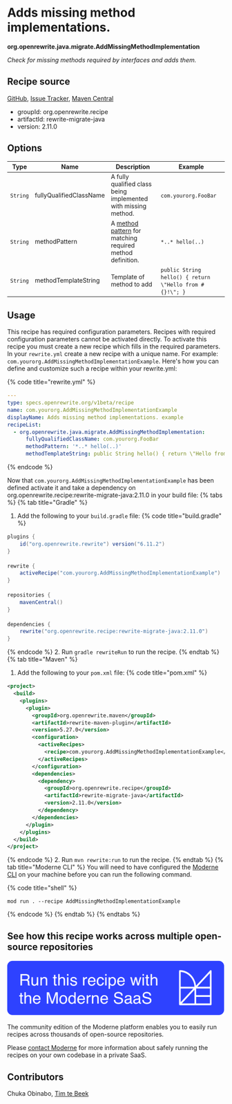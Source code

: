 # Adds missing method implementations.

**org.openrewrite.java.migrate.AddMissingMethodImplementation**

_Check for missing methods required by interfaces and adds them._

## Recipe source

[GitHub](https://github.com/openrewrite/rewrite-migrate-java/blob/main/src/main/java/org/openrewrite/java/migrate/AddMissingMethodImplementation.java), [Issue Tracker](https://github.com/openrewrite/rewrite-migrate-java/issues), [Maven Central](https://central.sonatype.com/artifact/org.openrewrite.recipe/rewrite-migrate-java/2.11.0/jar)

* groupId: org.openrewrite.recipe
* artifactId: rewrite-migrate-java
* version: 2.11.0

## Options

| Type | Name | Description | Example |
| -- | -- | -- | -- |
| `String` | fullyQualifiedClassName | A fully qualified class being implemented with missing method. | `com.yourorg.FooBar` |
| `String` | methodPattern | A [method pattern](/reference/method-patterns.md) for matching required method definition. | `*..* hello(..)` |
| `String` | methodTemplateString | Template of method to add | `public String hello() { return \"Hello from #{}!\"; }` |


## Usage

This recipe has required configuration parameters. Recipes with required configuration parameters cannot be activated directly. To activate this recipe you must create a new recipe which fills in the required parameters. In your `rewrite.yml` create a new recipe with a unique name. For example: `com.yourorg.AddMissingMethodImplementationExample`.
Here's how you can define and customize such a recipe within your rewrite.yml:

{% code title="rewrite.yml" %}
```yaml
---
type: specs.openrewrite.org/v1beta/recipe
name: com.yourorg.AddMissingMethodImplementationExample
displayName: Adds missing method implementations. example
recipeList:
  - org.openrewrite.java.migrate.AddMissingMethodImplementation:
      fullyQualifiedClassName: com.yourorg.FooBar
      methodPattern: '*..* hello(..)'
      methodTemplateString: public String hello() { return \"Hello from #{}!\"; }
```
{% endcode %}

Now that `com.yourorg.AddMissingMethodImplementationExample` has been defined activate it and take a dependency on org.openrewrite.recipe:rewrite-migrate-java:2.11.0 in your build file:
{% tabs %}
{% tab title="Gradle" %}
1. Add the following to your `build.gradle` file:
{% code title="build.gradle" %}
```groovy
plugins {
    id("org.openrewrite.rewrite") version("6.11.2")
}

rewrite {
    activeRecipe("com.yourorg.AddMissingMethodImplementationExample")
}

repositories {
    mavenCentral()
}

dependencies {
    rewrite("org.openrewrite.recipe:rewrite-migrate-java:2.11.0")
}
```
{% endcode %}
2. Run `gradle rewriteRun` to run the recipe.
{% endtab %}
{% tab title="Maven" %}
1. Add the following to your `pom.xml` file:
{% code title="pom.xml" %}
```xml
<project>
  <build>
    <plugins>
      <plugin>
        <groupId>org.openrewrite.maven</groupId>
        <artifactId>rewrite-maven-plugin</artifactId>
        <version>5.27.0</version>
        <configuration>
          <activeRecipes>
            <recipe>com.yourorg.AddMissingMethodImplementationExample</recipe>
          </activeRecipes>
        </configuration>
        <dependencies>
          <dependency>
            <groupId>org.openrewrite.recipe</groupId>
            <artifactId>rewrite-migrate-java</artifactId>
            <version>2.11.0</version>
          </dependency>
        </dependencies>
      </plugin>
    </plugins>
  </build>
</project>
```
{% endcode %}
2. Run `mvn rewrite:run` to run the recipe.
{% endtab %}
{% tab title="Moderne CLI" %}
You will need to have configured the [Moderne CLI](https://docs.moderne.io/moderne-cli/cli-intro) on your machine before you can run the following command.

{% code title="shell" %}
```shell
mod run . --recipe AddMissingMethodImplementationExample
```
{% endcode %}
{% endtab %}
{% endtabs %}

## See how this recipe works across multiple open-source repositories

[![Moderne Link Image](/.gitbook/assets/ModerneRecipeButton.png)](https://app.moderne.io/recipes/org.openrewrite.java.migrate.AddMissingMethodImplementation)

The community edition of the Moderne platform enables you to easily run recipes across thousands of open-source repositories.

Please [contact Moderne](https://moderne.io/product) for more information about safely running the recipes on your own codebase in a private SaaS.

## Contributors
Chuka Obinabo, [Tim te Beek](mailto:timtebeek@gmail.com)
